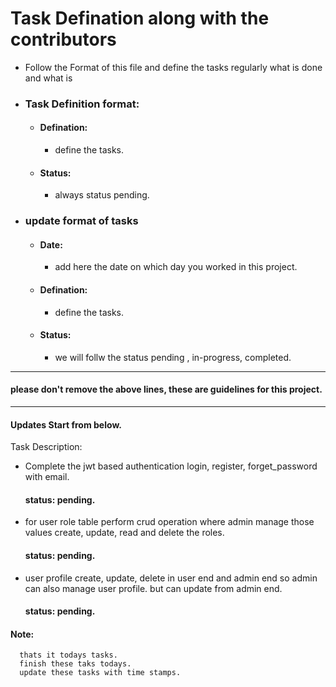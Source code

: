 # Task Defination along with the contributors

- Follow the Format of this file and define the tasks regularly what is done and what is 
- ### Task Definition format:
  - #### Defination: 
    - define the tasks.
  - #### Status: 
    - always status pending.

- ### update format of tasks 
  - #### Date: 
    -  add here the date on which day you worked in this project.
  - #### Defination: 
    - define the tasks.
  - #### Status: 
    - we will follw the status pending , in-progress, completed.

------------------------------------------------------------------------------------------------
#### please don't remove the above lines, these are guidelines for this project.
------------------------------------------------------------------------------------------------
#### Updates Start from below.

Task Description:
  - Complete the jwt based authentication
    login, register, forget_password with email. 
    #### status: pending.
  - for user role table
    perform crud operation where admin  manage those values create, update, read and delete the roles.
    #### status: pending.
  - user profile create, update, delete in user end and admin end so admin can also manage user profile.
    but can update from admin end.
    #### status: pending.
  #### Note:  
      thats it todays tasks.
      finish these taks todays.
      update these tasks with time stamps.





